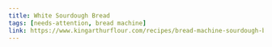 ```yaml
---
title: White Sourdough Bread
tags: [needs-attention, bread machine]
link: https://www.kingarthurflour.com/recipes/bread-machine-sourdough-bread-recipe
---
```


